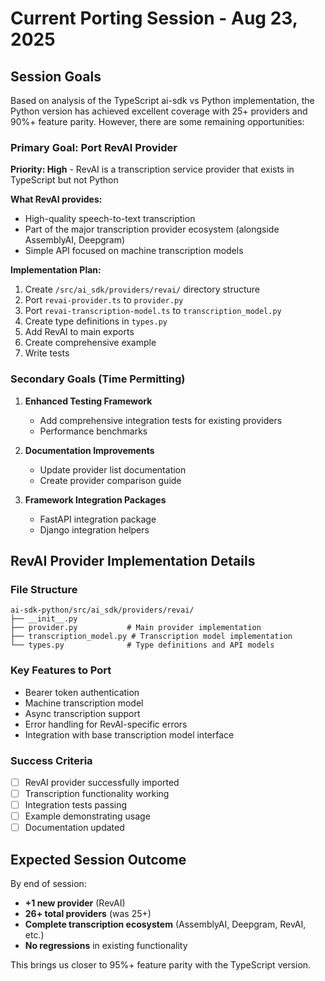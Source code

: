 # Current Porting Session - Aug 23, 2025

## Session Goals

Based on analysis of the TypeScript ai-sdk vs Python implementation, the Python version has achieved excellent coverage with 25+ providers and 90%+ feature parity. However, there are some remaining opportunities:

### Primary Goal: Port RevAI Provider
**Priority: High** - RevAI is a transcription service provider that exists in TypeScript but not Python

**What RevAI provides:**
- High-quality speech-to-text transcription
- Part of the major transcription provider ecosystem (alongside AssemblyAI, Deepgram)
- Simple API focused on machine transcription models

**Implementation Plan:**
1. Create `/src/ai_sdk/providers/revai/` directory structure
2. Port `revai-provider.ts` to `provider.py`
3. Port `revai-transcription-model.ts` to `transcription_model.py`
4. Create type definitions in `types.py`
5. Add RevAI to main exports
6. Create comprehensive example
7. Write tests

### Secondary Goals (Time Permitting)

1. **Enhanced Testing Framework**
   - Add comprehensive integration tests for existing providers
   - Performance benchmarks
   
2. **Documentation Improvements**
   - Update provider list documentation
   - Create provider comparison guide

3. **Framework Integration Packages**
   - FastAPI integration package
   - Django integration helpers

## RevAI Provider Implementation Details

### File Structure
```
ai-sdk-python/src/ai_sdk/providers/revai/
├── __init__.py
├── provider.py           # Main provider implementation
├── transcription_model.py # Transcription model implementation
└── types.py              # Type definitions and API models
```

### Key Features to Port
- Bearer token authentication
- Machine transcription model
- Async transcription support
- Error handling for RevAI-specific errors
- Integration with base transcription model interface

### Success Criteria
- [ ] RevAI provider successfully imported
- [ ] Transcription functionality working
- [ ] Integration tests passing
- [ ] Example demonstrating usage
- [ ] Documentation updated

## Expected Session Outcome

By end of session:
- **+1 new provider** (RevAI)
- **26+ total providers** (was 25+)
- **Complete transcription ecosystem** (AssemblyAI, Deepgram, RevAI, etc.)
- **No regressions** in existing functionality

This brings us closer to 95%+ feature parity with the TypeScript version.